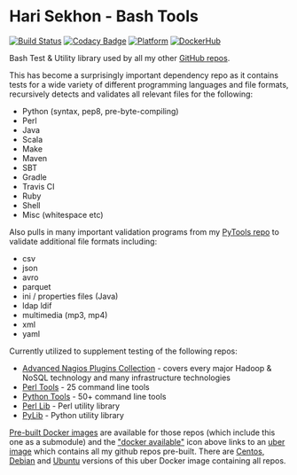 Hari Sekhon - Bash Tools
========================
[![Build Status](https://travis-ci.org/HariSekhon/bash-tools.svg?branch=master)](https://travis-ci.org/HariSekhon/bash-tools)
[![Codacy Badge](https://api.codacy.com/project/badge/Grade/c61193dd7dcc418b85149bddf93362e4)](https://www.codacy.com/app/harisekhon/bash-tools)
[![Platform](https://img.shields.io/badge/platform-Linux%20%7C%20OS%20X-blue.svg)](https://github.com/harisekhon/bash-tools#hari-sekhon---bash-tools)
[![DockerHub](https://img.shields.io/badge/docker-available-blue.svg)](https://hub.docker.com/r/harisekhon/centos-github/)

Bash Test & Utility library used by all my other [GitHub repos](https://github.com/harisekhon).

This has become a surprisingly important dependency repo as it contains tests for a wide variety of different programming languages and file formats, recursively detects and validates all relevant files for the following:

- Python (syntax, pep8, pre-byte-compiling)
- Perl
- Java
- Scala
- Make
- Maven
- SBT
- Gradle
- Travis CI 
- Ruby
- Shell
- Misc (whitespace etc)

Also pulls in many important validation programs from my [PyTools repo](https://github.com/harisekhon/pytools) to validate additional file formats including:

- csv
- json
- avro
- parquet
- ini / properties files (Java)
- ldap ldif
- multimedia (mp3, mp4)
- xml
- yaml

Currently utilized to supplement testing of the following repos:

* [Advanced Nagios Plugins Collection](https://github.com/harisekhon/nagios-plugins) - covers every major Hadoop & NoSQL technology and many infrastructure technologies
* [Perl Tools](https://github.com/harisekhon/tools) - 25 command line tools
* [Python Tools](https://github.com/harisekhon/pytools) - 50+ command line tools
* [Perl Lib](https://github.com/harisekhon/lib) - Perl utility library
* [PyLib](https://github.com/harisekhon/pylib) - Python utility library

[Pre-built Docker images](https://hub.docker.com/u/harisekhon/) are available for those repos (which include this one as a submodule) and the ["docker available"](https://hub.docker.com/r/harisekhon/centos-github/)  icon above links to an [uber image](https://hub.docker.com/r/harisekhon/centos-github/) which contains all my github repos pre-built. There are [Centos](https://hub.docker.com/r/harisekhon/centos-github/), [Debian](https://hub.docker.com/r/harisekhon/debian-github/) and [Ubuntu](https://hub.docker.com/r/harisekhon/ubuntu-github/) versions of this uber Docker image containing all repos.
